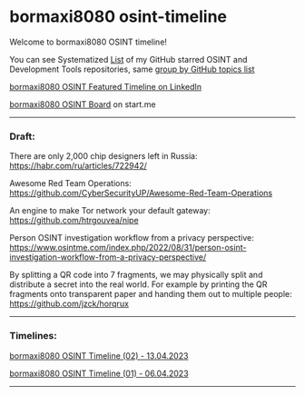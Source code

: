 # bormaxi8080 osint-timeline


Welcome to bormaxi8080 OSINT timeline!

You can see Systematized [List](https://github.com/bormaxi8080/github-starred-repos-builder/blob/main/starred_repos.md) of my GitHub starred OSINT and Development Tools repositories, same [group by GitHub topics list](https://github.com/bormaxi8080/starred)

[bormaxi8080 OSINT Featured Timeline on LinkedIn](https://www.linkedin.com/in/maxim-marshak/details/featured/)

[bormaxi8080 OSINT Board](https://start.me/p/X2G0DB/bormaxi8080-osint-board) on start.me

----

### Draft:

There are only 2,000 chip designers left in Russia: https://habr.com/ru/articles/722942/

Awesome Red Team Operations: https://github.com/CyberSecurityUP/Awesome-Red-Team-Operations

An engine to make Tor network your default gateway: https://github.com/htrgouvea/nipe

Person OSINT investigation workflow from a privacy perspective: https://www.osintme.com/index.php/2022/08/31/person-osint-investigation-workflow-from-a-privacy-perspective/

By splitting a QR code into 7 fragments, we may physically split and distribute a secret into the real world. For example by printing the QR fragments onto transparent paper and handing them out to multiple people: https://github.com/jzck/horqrux



----

### Timelines:

[bormaxi8080 OSINT Timeline (02) - 13.04.2023](bormaxi8080-osint-timeline_13.04.2023)

[bormaxi8080 OSINT Timeline (01) - 06.04.2023](bormaxi8080-osint-timeline_06.04.2023.md)

----

